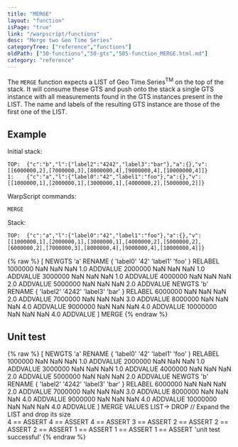 ```yaml
---
title: "MERGE"
layout: "function"
isPage: "true"
link: "/warpscript/functions"
desc: "Merge two Geo Time Series"
categoryTree: ["reference","functions"]
oldPath: ["30-functions","50-gts","505-function_MERGE.html.md"]
category: "reference"
---
```

 

The `MERGE` function expects a LIST of Geo Time Series<sup>TM</sup> on the top of the stack. It will consume these GTS and push onto the stack a single GTS instance with all measurements found in the GTS instances present in the LIST. The name and labels of the resulting GTS instance are those of the first one of the LIST.


## Example ##

Initial stack:

    TOP:  {"c":"b","l":{"label2":"4242","label3":"bar"},"a":{},"v":[[6000000,2],[7000000,3],[8000000,4],[9000000,4],[10000000,4]]}
    1:    {"c":"a","l":{"label0":"42","label1":"foo"},"a":{},"v":[[1000000,1],[2000000,1],[3000000,1],[4000000,2],[5000000,2]]}


WarpScript commands:

    MERGE

Stack: 

    TOP:  {"c":"a","l":{"label0":"42","label1":"foo"},"a":{},"v":[[1000000,1],[2000000,1],[3000000,1],[4000000,2],[5000000,2],[6000000,2],[7000000,3],[8000000,4],[9000000,4],[10000000,4]]}

{% raw %}
<warp10-warpscript-widget backend="{{backend}}"  exec-endpoint="{{execEndpoint}}">[
  NEWGTS 'a' RENAME
  { 'label0' '42' 'label1' 'foo' } RELABEL
  1000000  NaN NaN NaN 1.0 ADDVALUE
  2000000  NaN NaN NaN 1.0 ADDVALUE
  3000000  NaN NaN NaN 1.0 ADDVALUE
  4000000  NaN NaN NaN 2.0 ADDVALUE
  5000000  NaN NaN NaN 2.0 ADDVALUE
  NEWGTS 'b' RENAME
  { 'label2' '4242' 'label3' 'bar' } RELABEL
  6000000  NaN NaN NaN 2.0 ADDVALUE
  7000000  NaN NaN NaN 3.0 ADDVALUE
  8000000  NaN NaN NaN 4.0 ADDVALUE
  9000000 NaN NaN NaN  4.0 ADDVALUE
  10000000 NaN NaN NaN  4.0 ADDVALUE
]
MERGE
</warp10-warpscript-widget>
{% endraw %}


## Unit test ##

{% raw %}
<warp10-warpscript-widget backend="{{backend}}"  exec-endpoint="{{execEndpoint}}">[
  NEWGTS 'a' RENAME
  { 'label0' '42' 'label1' 'foo' } RELABEL
  1000000  NaN NaN NaN 1.0 ADDVALUE
  2000000  NaN NaN NaN 1.0 ADDVALUE
  3000000  NaN NaN NaN 1.0 ADDVALUE
  4000000  NaN NaN NaN 2.0 ADDVALUE
  5000000  NaN NaN NaN 2.0 ADDVALUE
  NEWGTS 'b' RENAME
  { 'label2' '4242' 'label3' 'bar' } RELABEL
  6000000  NaN NaN NaN 2.0 ADDVALUE
  7000000  NaN NaN NaN 3.0 ADDVALUE
  8000000  NaN NaN NaN 4.0 ADDVALUE
  9000000 NaN NaN NaN  4.0 ADDVALUE
  10000000 NaN NaN NaN  4.0 ADDVALUE
]
MERGE
VALUES LIST-> DROP         // Expand the LIST and drop its size  
4 == ASSERT   4 == ASSERT   4 == ASSERT
3 == ASSERT
2 == ASSERT   2 == ASSERT   2 == ASSERT
1 == ASSERT   1 == ASSERT   1 == ASSERT
 'unit test successful'
</warp10-warpscript-widget>
{% endraw %}     
